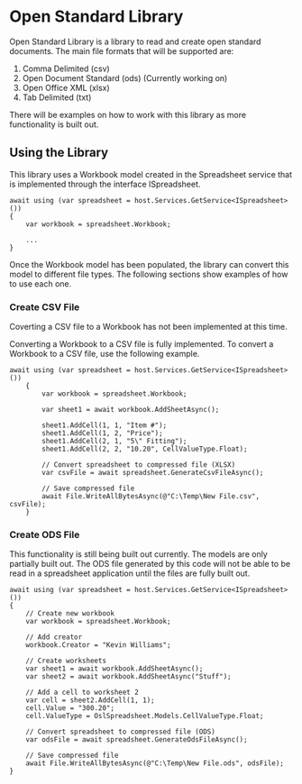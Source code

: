 # Open Standard Library

Open Standard Library is a library to read and create open standard documents. The main file formats that will be supported are: 

1. Comma Delimited (csv)
2. Open Document Standard (ods) (Currently working on)
3. Open Office XML (xlsx)
4. Tab Delimited (txt)

There will be examples on how to work with this library as more functionality is built out.

## Using the Library

This library uses a Workbook model created in the Spreadsheet service that is implemented through the interface ISpreadsheet. 

```
await using (var spreadsheet = host.Services.GetService<ISpreadsheet>())
{
    var workbook = spreadsheet.Workbook;

    ...
}
```

Once the Workbook model has been populated, the library can convert this model to different file types. The following sections show examples of how to use each one. 

### Create CSV File

Coverting a CSV file to a Workbook has not been implemented at this time.

Converting a Workbook to a CSV file is fully implemented. To convert a Workbook to a CSV file, use the following example.

```
await using (var spreadsheet = host.Services.GetService<ISpreadsheet>())
    {
        var workbook = spreadsheet.Workbook;

        var sheet1 = await workbook.AddSheetAsync();

        sheet1.AddCell(1, 1, "Item #");
        sheet1.AddCell(1, 2, "Price");
        sheet1.AddCell(2, 1, "5\" Fitting");
        sheet1.AddCell(2, 2, "10.20", CellValueType.Float);

        // Convert spreadsheet to compressed file (XLSX)
        var csvFile = await spreadsheet.GenerateCsvFileAsync();

        // Save compressed file
        await File.WriteAllBytesAsync(@"C:\Temp\New File.csv", csvFile);
    }
```

### Create ODS File

This functionality is still being built out currently. The models are only partially built out. The ODS file generated by this code will not be able to be read in a spreadsheet application until the files are fully built out.

```
await using (var spreadsheet = host.Services.GetService<ISpreadsheet>())
{
    // Create new workbook
    var workbook = spreadsheet.Workbook;

    // Add creator
    workbook.Creator = "Kevin Williams";

    // Create worksheets
    var sheet1 = await workbook.AddSheetAsync();
    var sheet2 = await workbook.AddSheetAsync("Stuff");

    // Add a cell to worksheet 2
    var cell = sheet2.AddCell(1, 1);
    cell.Value = "300.20";
    cell.ValueType = OslSpreadsheet.Models.CellValueType.Float;

    // Convert spreadsheet to compressed file (ODS)
    var odsFile = await spreadsheet.GenerateOdsFileAsync();

    // Save compressed file
    await File.WriteAllBytesAsync(@"C:\Temp\New File.ods", odsFile);
}
```
